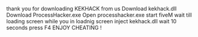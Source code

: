 thank you for downloading KEKHACK from us
Download kekhack.dll
Download ProcessHacker.exe
Open processhacker.exe
start fiveM
wait till loading screen
while you in loadnig screen inject kekhack.dll
wait 10 seconds
press F4
ENJOY CHEATING !
